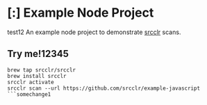 # [:] Example Node Project
test12
An example node project to demonstrate [srcclr](https://www.srcclr.com) scans.

## Try me!12345

```
brew tap srcclr/srcclr
brew install srcclr
srcclr activate
srcclr scan --url https://github.com/srcclr/example-javascript
```somechange1
